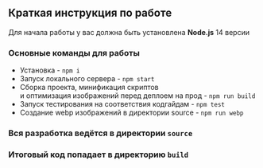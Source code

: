 ## Краткая инструкция по работе
Для начала работы у вас должна быть установлена **Node.js** 14 версии

### Основные команды для работы
- Установка - `npm i`
- Запуск локального сервера - `npm start`
- Сборка проекта, минификация скриптов <br>
и оптимизация изображений перед деплоем на прод - `npm run build`
- Запуск тестирования на соответствия кодгайдам - `npm test`
- Создание webp изображений в директории source - `npm run webp`

### Вся разработка ведётся в директории `source`
### Итоговый код попадает в директорию `build`
